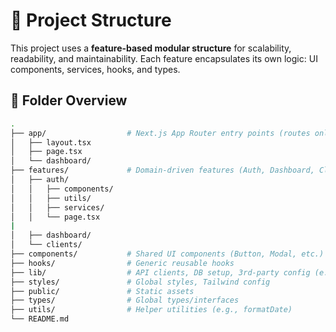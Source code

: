# 🧱 Project Structure

This project uses a **feature-based modular structure** for scalability, readability, and maintainability. Each feature encapsulates its own logic: UI components, services, hooks, and types.

## 📁 Folder Overview

```bash
.
├── app/                  # Next.js App Router entry points (routes only)
│   ├── layout.tsx
│   ├── page.tsx
│   └── dashboard/
├── features/             # Domain-driven features (Auth, Dashboard, Clients, etc.)
│   ├── auth/
│   │   ├── components/
│   │   ├── utils/
│   │   ├── services/
│   │   └── page.tsx
|   
│   ├── dashboard/
│   └── clients/
├── components/           # Shared UI components (Button, Modal, etc.)
├── hooks/                # Generic reusable hooks
├── lib/                  # API clients, DB setup, 3rd-party config (e.g., axios, firebase)
├── styles/               # Global styles, Tailwind config
├── public/               # Static assets
├── types/                # Global types/interfaces
├── utils/                # Helper utilities (e.g., formatDate)
└── README.md
